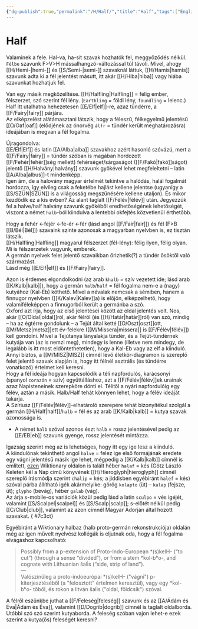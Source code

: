 ```yaml
---
{"dg-publish":true,"permalink":"/H/Half/","title":"Half","tags":["Englishtexttranslated"],"created":"2025-04-09T15:37","updated":"2025-04-27T09:59"}
---
```



# Half

Valaminek a fele. Hal-va, ha-sít szavak hozhatók fel, meggyőződés nélkül. `Félbe` szavunk F>V>H mássalhangzó-változással túl távoli. Mivel, ahogy [[H/Hemi-\|hemi-]] és [[S/Semi-\|semi-]] szavaknál láttuk, [[H/Hamis\|hamis]] szavunk adta ki a fél jelentést másutt, itt akár [[H/Hiba\|hiba]] vagy hiába szavunkat hozhatjuk fel.  

Van egy másik megközelítése. [[H/Halfling\|Halfling]] = félig ember, félszerzet, szó szerint fél lény. (`Earthling` = földi lény, `foundling` = lelenc.) Half itt utalhatna hehezetesen [[E/Elf\|elf]]-re, azaz tündérre, a [[F/Fairy\|fairy]] párjára.  
Az elképzelést alátámasztani látszik, hogy a féleszű, félkegyelmű jelentésű [[O/Oaf\|oaf]] (elődjének az ónorvég `álfr` = tündér került meghatározásra) ideájában is megvan a fél fogalma.  

Újragondolva:  
[[E/Elf\|Elf]] és latin [[A/Alba\|alba]] szavakhoz azért hasonló szóvázú, mert a ([[F/Fairy\|fairy]] = tündér szóban is magában hordozott [[F/Fehér\|fehér]]ség mellett) fehérséget/sárgaságot ([[F/Fakó\|fakó]]ságot) jelentő [[H/Halvány\|halvány]] szavunk gyökével lehet megfeleltetni – latin [[A/Alba\|albus]]-t mindenképp.  
Igen ám, de a halovány magyar értelmét tekintve a halódás, halál fogalmát hordozza, így elvileg csak a feketébe hajlást kellene jelentse (ugyanígy a [[S/SZÜN\|SZÜN]] is a világosság megszűnésére kellene utaljon). És mikor kezdődik ez a kis évben? Az alant taglalt [[F/Félév\|félév]] után. Jegyezzük fel a halve/half halvány szavunk gyökéből eredhetőségének lehetőségét, viszont a német `halb`-ból kiindulva a lentebbi okfejtés közvetlenül érthetőbb.  

Hogy a fehér ←fejér ←fe-ér ←fér (lásd angol [[F/Fair\|fair]]) és fél (F>B [[B/Bél\|Bél]]) szavaink szinte azonosak a magyarban nyelvben is, ez tisztán látszik.  
[[H/Halfling\|Halfling]] magyarul félszerzet (fél-lény): félig ilyen, félig olyan. Mi is félszerzetek vagyunk, emberek.  
A germán nyelvek felet jelentő szavaikban őrizhetik(?) a tündér ősöktől való származást.  
Lásd még [[E/Elf\|elf]] és [[F/Fairy\|fairy]].  

Azon is érdemes elgondolkodni (az arab `khalb` = szív vezetett ide; lásd arab [[K/Kalb\|kalb]]), hogy a germán `halb`/`half` = fél fogalma nem-e a (nagy) kutyához (Kal-Eb) köthető. Mivel a névalak nemcsak a sémiben, hanem a finnugor nyelvben ([[K/Kalev\|Kalev]]a) is előjön, elképzelhető, hogy valamiféleképpen a finnugorból került a germánba a szó.  
Oxford azt írja, hogy az első jelentései között az oldal jelentés volt. Nos, akár [[O/Oldal\|oldal]]ról, akár félről (és [[H/Határ\|határ]]ról) van szó, mindig – ha az égtérre gondolunk – a Tejút által ketté [[O/Oszt\|oszt]]ott, [[M/Metsz\|metsz]]ett év-felekre ([[M/Missera\|missera]] is [[F/Félév\|félév]]) kell gondolni. Mivel a Tejútanya lányalakja tündér, és a Tejút-tündérnek kutyája van (az is nemzi meg), mindegy is lenne (illetve nem mindegy, de legalább is itt most eldöntethetetlen), hogy a Kal-Eb vagy az elf a kiinduló. Annyi biztos, a [[M/MISZ\|MISZ]] címnél levő életkör-diagramon is szereplő felet jelentő szavak alapján is, hogy itt félnél asztrális (és tündérre vonatkozó) értelmet kell keresni.  
Hogy a fél ideája hogyan kapcsolódik a téli napfordulós, karácsonyi (spanyol `corazón` = szív) együttálláshoz, azt a [[F/Félév\|félév]]ek urainak azaz Napisteneinek szerepköre dönti el. Télitől a nyári napfordulóig egy félév, aztán a másik. Halb/Half tehát könnyen lehet, hogy a félév ideáját takarja.  
A Szíriusz [[F/Félév\|félév]]-elhatároló szerepére tehát bizonyítékul szolgál a germán [[H/Half\|half]]/`halb` = fél és az arab [[K/Kalb\|kalb]] = kutya szavak azonossága is.  
- A német `halb` szóval azonos észt `halb` = rossz jelentésével pedig az [[E/EB\|eb]] szavunk gyenge, rossz jelentését mintázza.

Igazság szerint még az is lehetséges, hogy itt egy ige lesz a kiinduló.  
A kiindulónak tekinthető angol `halve` = felez ige első formájának eredete egy vágni jelentésű másik ige lehet, mégpedig a [[K/Kalb\|kalb]] címnél is említett, [ezen](https://hu.wiktionary.org/wiki/%D7%97%D7%9C%D7%A3) Wiktionary oldalon is talált héber `halaf` = kés (Götz László Keleten kél a Nap című könyvének [[H/Hieroglyph\|hieroglyph]] címnél szereplő írásmódja szerint `chalip` = kés; a jiddisben egyébiránt `halef` = kés)  szóval párba állítható igék akármelyike: görög `kolapto` (üt) – `kalap` (fejsze, üt); `glypho` (bevág), héber `galab` (vág).  
Az árja s-mobile-os variációk közül pedig lásd a latin `sculpo` = vés igéjét, valamint [[S/Scalpel\|scalpel]] és [[S/Scalp\|scalp]]; s-előtét nélkül pedig [[C/Club\|club]], valamint az azon címnél Magyar Adorján által hozott szavakat.
{ #7c3ct}


Egyébiránt a Wiktionary halbaz (halb proto-germán rekonstrukciója) oldalán még az igen művelt nyelvész kollégák is eljutnak oda, hogy a fél fogalma elvágáshoz kapcsolható:  
> Possibly from a p-extension of Proto-Indo-European \*(s)kelH- (“to cut”) (through a sense “divided”), or from a stem \*ḱol-bʰo-, and cognate with Lithuanian šali̇̀s (“side, strip of land”).  
> —  
> Valószínűleg a proto-indoeurópai \*(s)kelH- ("vágni") p-kiterjesztéséből (a "felosztott" értelmen keresztül), vagy egy \*ḱol-bʰo- tőből, és rokon a litván šali̇̀s ("oldal, földcsík") szóval.  

A félről eszünkbe juthat a [[F/Feleség\|feleség]] szavunk és az [[A/Ádám és Éva\|Ádám és Éva]], valamint [[D/Dogrib\|dogrib]] címnél is taglalt oldalborda. Utóbbi szó szó szerint kutyaborda. A feleség szóban vajon lehet-e ezek szerint a kutya(ős) feleségét keresni?  